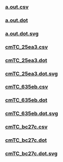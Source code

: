 ### [a.out.csv](a.out.csv)
### [a.out.dot](a.out.dot)
### [a.out.dot.svg](a.out.dot.svg)
### [cmTC_25ea3.csv](cmTC_25ea3.csv)
### [cmTC_25ea3.dot](cmTC_25ea3.dot)
### [cmTC_25ea3.dot.svg](cmTC_25ea3.dot.svg)
### [cmTC_635eb.csv](cmTC_635eb.csv)
### [cmTC_635eb.dot](cmTC_635eb.dot)
### [cmTC_635eb.dot.svg](cmTC_635eb.dot.svg)
### [cmTC_bc27c.csv](cmTC_bc27c.csv)
### [cmTC_bc27c.dot](cmTC_bc27c.dot)
### [cmTC_bc27c.dot.svg](cmTC_bc27c.dot.svg)
